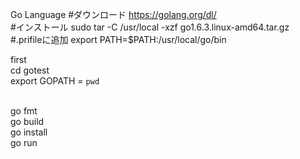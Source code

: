Go Language
#ダウンロード
https://golang.org/dl/<br/>
#インストール
sudo tar -C /usr/local -xzf go1.6.3.linux-amd64.tar.gz<br/>
#.prifileに追加
export PATH=$PATH:/usr/local/go/bin<br/>

first <br/>
cd gotest<br/>
export GOPATH = `pwd`<br/>
<br/>

go fmt<br/>
go build<br/>
go install<br/>
go run<br/>
